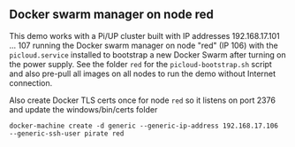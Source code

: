 ## Docker swarm manager on node red

This demo works with a Pi/UP cluster built with IP addresses 192.168.17.101 ... 107
running the Docker swarm manager on node "red" (IP 106) with the `picloud.service`
installed to bootstrap a new Docker Swarm after turning on the power supply.
See the folder `red` for the `picloud-bootstrap.sh` script and also pre-pull all
images on all nodes to run the demo without Internet connection.

Also create Docker TLS certs once for node `red` so it listens on port 2376
and update the windows/bin/certs folder

```
docker-machine create -d generic --generic-ip-address 192.168.17.106     --generic-ssh-user pirate red
```
